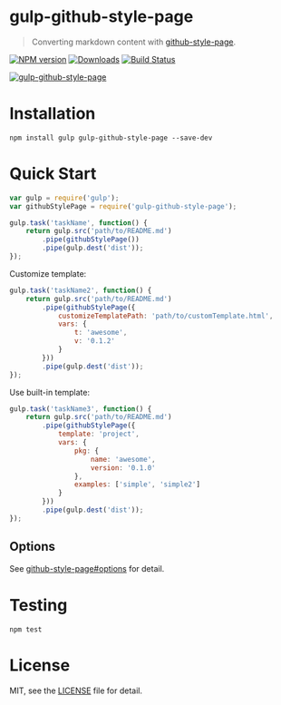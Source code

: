 # gulp-github-style-page
> Converting markdown content with [github-style-page](https://github.com/superRaytin/github-style-page).

[![NPM version][npm-image]][npm-url]
[![Downloads][downloads-image]][npm-url]
[![Build Status](https://travis-ci.org/superRaytin/gulp-github-style-page.svg?branch=master)](https://travis-ci.org/superRaytin/gulp-github-style-page)

[![gulp-github-style-page](https://nodei.co/npm/gulp-github-style-page.png)](https://npmjs.org/package/gulp-github-style-page)

[npm-url]: https://npmjs.org/package/gulp-github-style-page
[downloads-image]: http://img.shields.io/npm/dm/gulp-github-style-page.svg
[npm-image]: http://img.shields.io/npm/v/gulp-github-style-page.svg

# Installation

```
npm install gulp gulp-github-style-page --save-dev
```

# Quick Start

```js
var gulp = require('gulp');
var githubStylePage = require('gulp-github-style-page');

gulp.task('taskName', function() {
    return gulp.src('path/to/README.md')
        .pipe(githubStylePage())
        .pipe(gulp.dest('dist'));
});
```

Customize template:

```js
gulp.task('taskName2', function() {
    return gulp.src('path/to/README.md')
        .pipe(githubStylePage({
            customizeTemplatePath: 'path/to/customTemplate.html',
            vars: {
                t: 'awesome',
                v: '0.1.2'
            }
        }))
        .pipe(gulp.dest('dist'));
});
```

Use built-in template:

```js
gulp.task('taskName3', function() {
    return gulp.src('path/to/README.md')
        .pipe(githubStylePage({
            template: 'project',
            vars: {
                pkg: {
                    name: 'awesome',
                    version: '0.1.0'
                },
                examples: ['simple', 'simple2']
            }
        }))
        .pipe(gulp.dest('dist'));
});
```

## Options

See [github-style-page#options](https://github.com/superRaytin/github-style-page#options) for detail.

# Testing

```
npm test
```

# License

MIT, see the [LICENSE](/LICENSE) file for detail.
